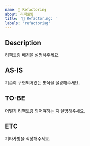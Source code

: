 ```yaml
---
name: 🔧 Refactoring
about: 리팩토링
title: '🔧 Refactoring: '
labels: 'refactoring'
---
```


## Description
리팩토링 배경을 설명해주세요.

## AS-IS
기존에 구현되어있는 방식을 설명해주세요.

## TO-BE
어떻게 리팩토링 되어야하는 지 설명해주세요.

## ETC
기타사항을 작성해주세요.